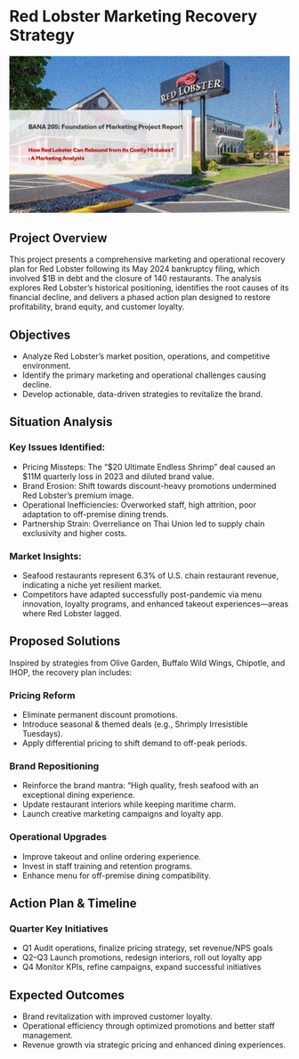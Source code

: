 # Red Lobster Marketing Recovery Strategy

![Project Presentation](MarketingProjectFinalPresentation.gif)

## Project Overview
This project presents a comprehensive marketing and operational recovery plan for Red Lobster following its May 2024 bankruptcy filing, which involved $1B in debt and the closure of 140 restaurants.
The analysis explores Red Lobster’s historical positioning, identifies the root causes of its financial decline, and delivers a phased action plan designed to restore profitability, brand equity, and customer loyalty.

## Objectives
- Analyze Red Lobster’s market position, operations, and competitive environment.
- Identify the primary marketing and operational challenges causing decline.
- Develop actionable, data-driven strategies to revitalize the brand.

## Situation Analysis
### Key Issues Identified:
- Pricing Missteps: The “$20 Ultimate Endless Shrimp” deal caused an $11M quarterly loss in 2023 and diluted brand value.
- Brand Erosion: Shift towards discount-heavy promotions undermined Red Lobster’s premium image.
- Operational Inefficiencies: Overworked staff, high attrition, poor adaptation to off-premise dining trends.
- Partnership Strain: Overreliance on Thai Union led to supply chain exclusivity and higher costs.

### Market Insights:
- Seafood restaurants represent 6.3% of U.S. chain restaurant revenue, indicating a niche yet resilient market.
- Competitors have adapted successfully post-pandemic via menu innovation, loyalty programs, and enhanced takeout experiences—areas where Red Lobster lagged.

## Proposed Solutions
Inspired by strategies from Olive Garden, Buffalo Wild Wings, Chipotle, and IHOP, the recovery plan includes:

### Pricing Reform
- Eliminate permanent discount promotions.
- Introduce seasonal & themed deals (e.g., Shrimply Irresistible Tuesdays).
- Apply differential pricing to shift demand to off-peak periods.
### Brand Repositioning
- Reinforce the brand mantra: “High quality, fresh seafood with an exceptional dining experience.
- Update restaurant interiors while keeping maritime charm.
- Launch creative marketing campaigns and loyalty app.
### Operational Upgrades
- Improve takeout and online ordering experience.
- Invest in staff training and retention programs.
- Enhance menu for off-premise dining compatibility.

## Action Plan & Timeline
### Quarter	Key Initiatives
- Q1	Audit operations, finalize pricing strategy, set revenue/NPS goals
- Q2–Q3	Launch promotions, redesign interiors, roll out loyalty app
- Q4	Monitor KPIs, refine campaigns, expand successful initiatives

## Expected Outcomes
- Brand revitalization with improved customer loyalty.
- Operational efficiency through optimized promotions and better staff management.
- Revenue growth via strategic pricing and enhanced dining experiences.
